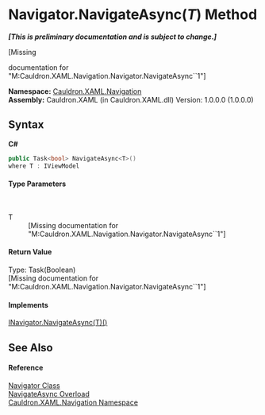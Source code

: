 # Navigator.NavigateAsync(*T*) Method 
 _**\[This is preliminary documentation and is subject to change.\]**_

\[Missing <summary> documentation for "M:Cauldron.XAML.Navigation.Navigator.NavigateAsync``1"\]

**Namespace:**&nbsp;<a href="N_Cauldron_XAML_Navigation">Cauldron.XAML.Navigation</a><br />**Assembly:**&nbsp;Cauldron.XAML (in Cauldron.XAML.dll) Version: 1.0.0.0 (1.0.0.0)

## Syntax

**C#**<br />
``` C#
public Task<bool> NavigateAsync<T>()
where T : IViewModel

```


#### Type Parameters
&nbsp;<dl><dt>T</dt><dd>\[Missing <typeparam name="T"/> documentation for "M:Cauldron.XAML.Navigation.Navigator.NavigateAsync``1"\]</dd></dl>

#### Return Value
Type: Task(Boolean)<br />\[Missing <returns> documentation for "M:Cauldron.XAML.Navigation.Navigator.NavigateAsync``1"\]

#### Implements
<a href="M_Cauldron_XAML_Navigation_INavigator_NavigateAsync__1">INavigator.NavigateAsync(T)()</a><br />

## See Also


#### Reference
<a href="T_Cauldron_XAML_Navigation_Navigator">Navigator Class</a><br /><a href="Overload_Cauldron_XAML_Navigation_Navigator_NavigateAsync">NavigateAsync Overload</a><br /><a href="N_Cauldron_XAML_Navigation">Cauldron.XAML.Navigation Namespace</a><br />